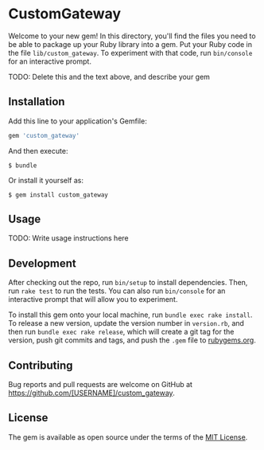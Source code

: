 # CustomGateway

Welcome to your new gem! In this directory, you'll find the files you need to be able to package up your Ruby library into a gem. Put your Ruby code in the file `lib/custom_gateway`. To experiment with that code, run `bin/console` for an interactive prompt.

TODO: Delete this and the text above, and describe your gem

## Installation

Add this line to your application's Gemfile:

```ruby
gem 'custom_gateway'
```

And then execute:

    $ bundle

Or install it yourself as:

    $ gem install custom_gateway

## Usage

TODO: Write usage instructions here

## Development

After checking out the repo, run `bin/setup` to install dependencies. Then, run `rake test` to run the tests. You can also run `bin/console` for an interactive prompt that will allow you to experiment.

To install this gem onto your local machine, run `bundle exec rake install`. To release a new version, update the version number in `version.rb`, and then run `bundle exec rake release`, which will create a git tag for the version, push git commits and tags, and push the `.gem` file to [rubygems.org](https://rubygems.org).

## Contributing

Bug reports and pull requests are welcome on GitHub at https://github.com/[USERNAME]/custom_gateway.

## License

The gem is available as open source under the terms of the [MIT License](https://opensource.org/licenses/MIT).
